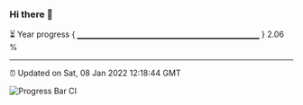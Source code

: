 ### Hi there 👋

⏳ Year progress { ▁▁▁▁▁▁▁▁▁▁▁▁▁▁▁▁▁▁▁▁▁▁▁▁▁▁▁▁▁▁ } 2.06 %

---

⏰ Updated on Sat, 08 Jan 2022 12:18:44 GMT

![Progress Bar CI](https://github.com/liununu/liununu/workflows/Progress%20Bar%20CI/badge.svg)
